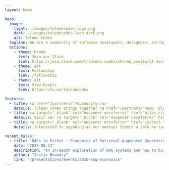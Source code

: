 ```yaml
---
layout: home

hero:
  image:
    light: ./images/toledocodes-logo.png
    dark: ./images/toledocodes-logo-dark.png
    alt: Toledo Codes
  tagline: We are a community of software developers, designers, entrepreneurs, and tech enthusiasts in the Toledo area. We meet every month to talk about technology, software development, and more.
  actions:
    - theme: brand
      text: Join our Slack
      link: https://join.slack.com/t/toledo-codes/shared_invite/zt-3an3p3kds-l_DKfRWRcU4s_qklD04TbQ
    - theme: alt
      text: Fellowship
      link: /fellowship
    - theme: alt
      text: View Events
      link: https://lu.ma/toledocodes

features:
  - title: <a href="/partners/">Community</a>
    details: Toledo Codes brings together <a href="/partners/">GDG Toledo, Toledo Web Professionals, WordPress Toledo</a>, and the broader tech community in Northwest Ohio.
  - title: <a target="_blank" rel="noopener noreferrer" href="https://www.youtube.com/@ToledoCodes/streams">Talks</a>
    details: Visit our <a target="_blank" rel="noopener noreferrer" href="https://www.youtube.com/@ToledoCodes/streams">YouTube channel</a> to watch our livestreams and access our growing library of past sessions.
  - title: <a target="_blank" rel="noopener noreferrer" href="/submit-talk/">Submit a talk</a>
    details: Interested in speaking at our meetup? Submit a talk <a target="_blank" rel="noopener noreferrer" href="/submit-talk/">here</a>! Talks of all types and skill levels are welcome.

recent_talks:
  - title: "RAGs to Riches - Economics of Retrieval-Augmented Generation"
    date: "2025-08-21"
    description: "An in-depth exploration of RAG systems and how to build applications that leverage the power of semantic search and large language models."
    author: "Justin Beaudry"
    link: "/presentations/events/2025-rag-economics"
---
```


